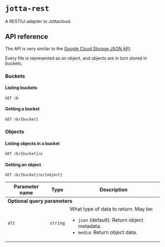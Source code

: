 # `jotta-rest`

A RESTful adapter to Jottacloud.

## API reference

The API is very similar to the [Google Cloud Storage JSON API](https://cloud.google.com/storage/docs/json_api).

Every file is represented as an object, and objects are in turn stored in buckets.

### Buckets

#### Listing buckets

```
GET /b
```

#### Getting a bucket

```
GET /b/{bucket}
```

### Objects

#### Listing objects in a bucket

```
GET /b/{bucket}/o
```

#### Getting an object

```
GET /b/{bucket}/o/{object}
```

<table class="matchpre" id="request_parameters">
  <thead>
    <tr>
      <th>Parameter name</th>
      <th>Type</th>
      <th>Description</th>
    </tr>
  </thead>
  <tbody>
  <tr>
    <td colspan="3"><b>Optional query parameters</b></td>
  </tr>
    <tr>
      <td><code>alt</code></td>
      <td><code>string</code></td>
      <td>
        What type of data to return. May be:
        <ul>
          <li><code>json</code> (default): Return object metadata.</li>
          <li><code>media</code>: Return object data.</li>
        </ul>
      </td>
    </tr>
  </tbody>
</table>
